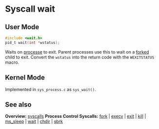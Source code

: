 # Syscall wait

## User Mode

```C
#include <wait.h>
pid_t wait(int *wstatus);
```

Waits on [processe](../processes/processes.md) to exit. Parent processes use this to wait on a [forked](fork.md) child to exit. Convert the `wstatus` into the return code with the `WEXITSTATUS` macro.

## Kernel Mode

Implemented in `sys_process.c` as `sys_wait()`. 

## See also

**Overview:** [syscalls](syscalls.md)
**Process Control Syscalls:**
[fork](fork.md) | [execv](execv.md) | [exit](exit.md) | [kill](kill.md) | [ms_sleep](ms_sleep.md) | [wait](wait.md) | [chdir](chdir.md) | [sbrk](sbrk.md)
